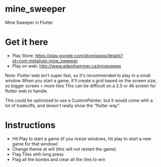 # mine_sweeper

Mine Sweeper in Flutter

# Get it here

- Play Store: https://play.google.com/store/apps/details?id=com.metalrain.mine_sweeper
- Play on web: http://www.adamhammer.ca/minesweep

Note: Flutter web isn't super fast, so it's recommended to play in a small window
When you start a game, it'll create a grid based on the screen size, so bigger screen = more tiles
This can be difficult on a 2.5 or 4k screen for flutter web to handle.

This could be optimized to use a CustomPainter, but it would come with a lot of tradeoffs, and doesn't 
really show the "flutter way".

# Instructions

- Hit Play to start a game (if you resize windows, hit play to start a new game for that window)
- Change theme at will (this will not restart the game)
- Flag Tiles with long press
- Flag all the bombs and clear all the tiles to win
